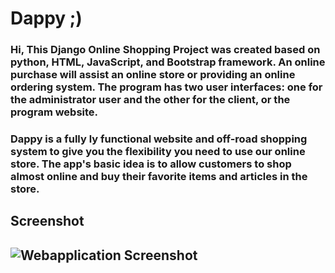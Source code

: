 # Dappy ;)

### Hi, This Django Online Shopping Project was created based on python, HTML, JavaScript, and Bootstrap framework. An online purchase will assist an online store or providing an online ordering system. The program has two user interfaces: one for the administrator user and the other for the client, or the program website.
### Dappy is a fully ly functional website and off-road shopping system to give you the flexibility you need to use our online store. The app's basic idea is to allow customers to shop almost online and buy their favorite items and articles in the store.


## Screenshot
![Webapplication Screenshot](https://github.com/akhilpsin/Dappyy/blob/master/screen_shot.PNG?raw=true)
---------------------------------------------------------------------------------------------------------------------------------------------------
